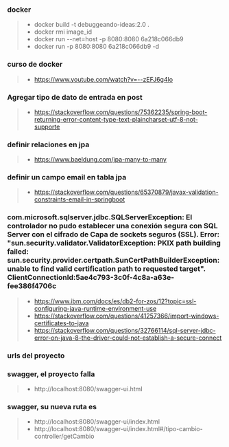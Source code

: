 
### docker
>- docker build -t debuggeando-ideas:2.0 .
>- docker rmi image_id
>- docker run --net=host -p 8080:8080 6a218c066db9
>- docker run -p 8080:8080 6a218c066db9 -d

### curso de docker
>- https://www.youtube.com/watch?v=--zEFJ6g4lo

### Agregar tipo de dato de entrada en post
>- https://stackoverflow.com/questions/75362235/spring-boot-returning-error-content-type-text-plaincharset-utf-8-not-supporte

### definir relaciones en jpa
>- https://www.baeldung.com/jpa-many-to-many

### definir un campo email en tabla jpa
>- https://stackoverflow.com/questions/65370879/javax-validation-constraints-email-in-springboot

### com.microsoft.sqlserver.jdbc.SQLServerException: El controlador no pudo establecer una conexión segura con SQL Server con el cifrado de Capa de sockets seguros (SSL). Error: "sun.security.validator.ValidatorException: PKIX path building failed: sun.security.provider.certpath.SunCertPathBuilderException: unable to find valid certification path to requested target". ClientConnectionId:5ae4c793-3c0f-4c8a-a63e-fee386f4706c
>- https://www.ibm.com/docs/es/db2-for-zos/12?topic=ssl-configuring-java-runtime-environment-use
>- https://stackoverflow.com/questions/41257366/import-windows-certificates-to-java
>- https://stackoverflow.com/questions/32766114/sql-server-jdbc-error-on-java-8-the-driver-could-not-establish-a-secure-connect


### urls del proyecto


### swagger, el proyecto falla
>- http://localhost:8080/swagger-ui.html

### swagger, su nueva ruta es
>- http://localhost:8080/swagger-ui/index.html
>- http://localhost:8080/swagger-ui/index.html#/tipo-cambio-controller/getCambio
